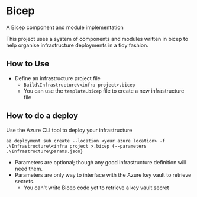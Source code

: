 # Bicep
A Bicep component and module implementation

This project uses a system of components and modules written in bicep to help organise infrastructure deployments in a tidy fashion.

## How to Use
 * Define an infrastructure project file
   * `Build\Infrastructure\<infra project>.bicep`
   * You can use the `template.bicep` file to create a new infrastructure file

## How to do a deploy
Use the Azure CLI tool to deploy your infrastructure
```
az deployment sub create --location <your azure location> -f .\Infrastructure\<infra project >.bicep {--parameters .\Infrastructure\params.json}
```
* Parameters are optional; though any good infrastructure definition will need them.
* Parameters are only way to interface with the Azure key vault to retrieve secrets.
  * You can't write Bicep code yet to retrieve a key vault secret

